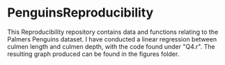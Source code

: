 # PenguinsReproducibility

This Reproducibility repository contains data and functions relating to the Palmers Penguins dataset. I have conducted a linear regression between culmen length and culmen depth, with the code found under "Q4.r". The resulting graph produced can be found in the figures folder.
